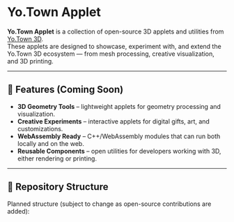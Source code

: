 # Yo.Town Applet

**Yo.Town Applet** is a collection of open-source 3D applets and utilities from [Yo.Town 3D](https://yotown.com).  
These applets are designed to showcase, experiment with, and extend the Yo.Town 3D ecosystem — from mesh processing, creative visualization, and 3D printing.

---

## 🚀 Features (Coming Soon)

- **3D Geometry Tools** – lightweight applets for geometry processing and visualization.  
- **Creative Experiments** – interactive applets for digital gifts, art, and customizations.  
- **WebAssembly Ready** – C++/WebAssembly modules that can run both locally and on the web.  
- **Reusable Components** – open utilities for developers working with 3D, either rendering or printing.

---

## 📂 Repository Structure

Planned structure (subject to change as open-source contributions are added):

